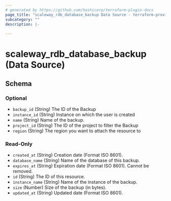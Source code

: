 ```yaml
---
# generated by https://github.com/hashicorp/terraform-plugin-docs
page_title: "scaleway_rdb_database_backup Data Source - terraform-provider-scaleway"
subcategory: ""
description: |-
  
---
```


# scaleway_rdb_database_backup (Data Source)





<!-- schema generated by tfplugindocs -->
## Schema

### Optional

- `backup_id` (String) The ID of the Backup
- `instance_id` (String) Instance on which the user is created
- `name` (String) Name of the backup.
- `project_id` (String) The ID of the project to filter the Backup
- `region` (String) The region you want to attach the resource to

### Read-Only

- `created_at` (String) Creation date (Format ISO 8601).
- `database_name` (String) Name of the database of this backup.
- `expires_at` (String) Expiration date (Format ISO 8601). Cannot be removed.
- `id` (String) The ID of this resource.
- `instance_name` (String) Name of the instance of the backup.
- `size` (Number) Size of the backup (in bytes).
- `updated_at` (String) Updated date (Format ISO 8601).
